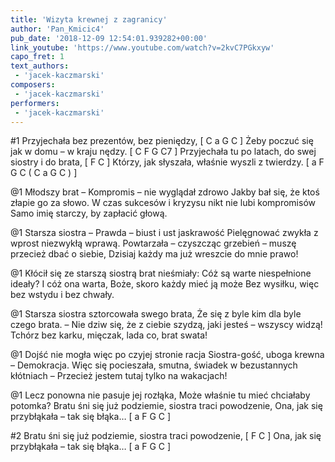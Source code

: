 ```yaml
---
title: 'Wizyta krewnej z zagranicy'
author: 'Pan_Kmicic4'
pub_date: '2018-12-09 12:54:01.939282+00:00'
link_youtube: 'https://www.youtube.com/watch?v=2kvC7PGkxyw'
capo_fret: 1
text_authors:
 - 'jacek-kaczmarski'
composers:
 - 'jacek-kaczmarski'
performers:
 - 'jacek-kaczmarski'
---
```


#1
Przyjechała bez prezentów, bez pieniędzy, [ C a G C ]
Żeby poczuć się jak w domu – w kraju nędzy. [ C F G C7 ]
Przyjechała tu po latach, do swej siostry i do brata, [ F C ]
Którzy, jak słyszała, właśnie wyszli z twierdzy. [ a F G C ( C a G C ) ]

@1
Młodszy brat – Kompromis – nie wyglądał zdrowo
Jakby bał się, że ktoś złapie go za słowo.
W czas sukcesów i kryzysu nikt nie lubi kompromisów
Samo imię starczy, by zapłacić głową.

@1
Starsza siostra – Prawda – biust i ust jaskrawość
Pielęgnować zwykła z wprost niezwykłą wprawą.
Powtarzała – czyszcząc grzebień – muszę przecież dbać o siebie,
Dzisiaj każdy ma już wreszcie do mnie prawo!

@1
Kłócił się ze starszą siostrą brat nieśmiały:
Cóż są warte niespełnione ideały?
I cóż ona warta, Boże, skoro każdy mieć ją może
Bez wysiłku, więc bez wstydu i bez chwały.

@1
Starsza siostra sztorcowała swego brata,
Że się z byle kim dla byle czego brata.
– Nie dziw się, że z ciebie szydzą, jaki jesteś – wszyscy widzą!
Tchórz bez karku, mięczak, lada co, brat swata!

@1
Dojść nie mogła więc po czyjej stronie racja
Siostra-gość, uboga krewna – Demokracja.
Więc się pocieszała, smutna, świadek w bezustannych kłótniach –
Przecież jestem tutaj tylko na wakacjach!

@1
Lecz ponowna nie pasuje jej rozłąka,
Może właśnie tu mieć chciałaby potomka?
Bratu śni się już podziemie, siostra traci powodzenie,
Ona, jak się przybłąkała – tak się błąka… [ a F G C  ]

#2
Bratu śni się już podziemie, siostra traci powodzenie, [ F C ]
Ona, jak się przybłąkała – tak się błąka… [ a F G C ]